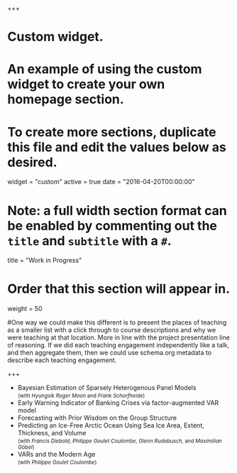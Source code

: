 +++
# Custom widget.
# An example of using the custom widget to create your own homepage section.
# To create more sections, duplicate this file and edit the values below as desired.
widget = "custom"
active = true
date = "2016-04-20T00:00:00"

# Note: a full width section format can be enabled by commenting out the `title` and `subtitle` with a `#`.
title = "Work in Progress"


# Order that this section will appear in.
weight = 50

#One way we could make this different is to present the places of teaching as a smaller list with a click through to course descriptions and why we were teaching at that location. More in line with the project presentation line of reasoning. If we did each teaching engagement independently like a talk, and then aggregate them, then we could use schema.org metadata to describe each teaching engagement.

+++
<ul>
  <li> Bayesian Estimation of Sparsely Heterogenous Panel Models <br /> <small>(with <i>Hyungsik Roger Moon</i> and <i>Frank Schorfheide</i>)</small> </li>

  <li> Early Warning Indicator of Banking Crises via factor-augmented VAR model </li>

  <li> Forecasting with Prior Wisdom on the Group Structure </li>
 
  <li> Predicting an Ice-Free Arctic Ocean Using Sea Ice Area, Extent, Thickness, and Volume <br /> <small>(with <i>Francis Diebold</i>, <i>Philippe Goulet Coulombe</i>, <i>Glenn Rudebusch</i>, and <i>Maximilian Göbel</i>)</small> </li>
  
  <li> VARs and the Modern Age <br /> <small>(with <i>Philippe Goulet Coulombe</i>)</small> </li>
</ul>

